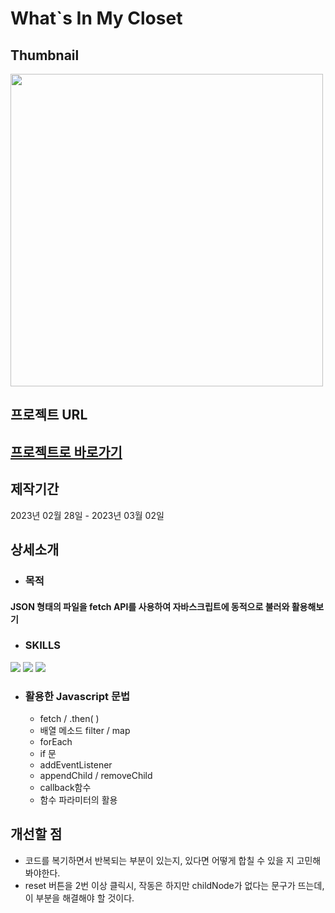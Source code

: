 # What`s In My Closet

## Thumbnail
<img src="https://user-images.githubusercontent.com/94448281/222416718-5480f494-2c5b-4ce1-8f89-8c15884e9af3.png" width="500"/>

## 프로젝트 URL
## <a href="https://chipper-macaron-9219aa.netlify.app/" >프로젝트로 바로가기</a>

## 제작기간
2023년 02월 28일 - 2023년 03월 02일

## 상세소개
* ### 목적
#### JSON 형태의 파일을 fetch API를 사용하여 자바스크립트에 동적으로 불러와 활용해보기

* ### SKILLS
<div>
  <img src="https://img.shields.io/badge/HTML5-E34F26?style=flat&logo=HTML5&logoColor=white" />
  <img src="https://img.shields.io/badge/CSS3-1572B6?style=flat&logo=CSS3&logoColor=white" />
  <img src="https://img.shields.io/badge/JAVASCRIPT-F7DF1E?style=flat&logo=JAVASCRIPT&logoColor=black" />
</div>

* ### 활용한 Javascript 문법
  - fetch / .then( )
  - 배열 메소드 filter / map
  - forEach
  - if 문
  - addEventListener
  - appendChild / removeChild
  - callback함수
  - 함수 파라미터의 활용

## 개선할 점
* 코드를 복기하면서 반복되는 부분이 있는지, 있다면 어떻게 합칠 수 있을 지 고민해봐야한다.
* reset 버튼을 2번 이상 클릭시, 작동은 하지만 childNode가 없다는 문구가 뜨는데, 이 부분을 해결해야 할 것이다.
